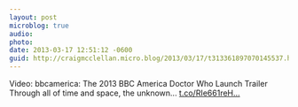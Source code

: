 ```yaml
---
layout: post
microblog: true
audio: 
photo: 
date: 2013-03-17 12:51:12 -0600
guid: http://craigmcclellan.micro.blog/2013/03/17/t313361897070145537.html
---
```

Video: bbcamerica: The 2013 BBC America Doctor Who Launch Trailer Through all of time and space, the unknown... [t.co/RIe661reH...](http://t.co/RIe661reHI)
